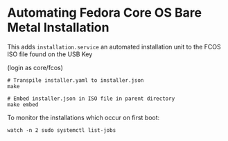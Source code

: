 # Automating Fedora Core OS Bare Metal Installation

This adds `installation.service` an automated installation unit to the FCOS ISO file found on the USB Key

(login as core/fcos)

```
# Transpile installer.yaml to installer.json 
make 

# Embed installer.json in ISO file in parent directory
make embed
```

To monitor the installations which occur on first boot:
```
watch -n 2 sudo systemctl list-jobs
```

